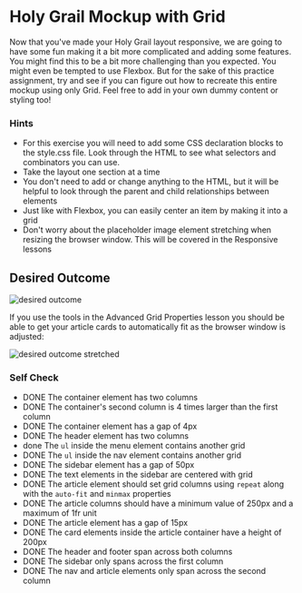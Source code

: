 # Holy Grail Mockup with Grid

Now that you've made your Holy Grail layout responsive, we are going to have some fun making it a bit more complicated and adding some features. You might find this to be a bit more challenging than you expected. You might even be tempted to use Flexbox. But for the sake of this practice assignment, try and see if you can figure out how to recreate this entire mockup using only Grid. Feel free to add in your own dummy content or styling too!

### Hints
- For this exercise you will need to add some CSS declaration blocks to the style.css file. Look through the HTML to see what selectors and combinators you can use.
- Take the layout one section at a time
- You don't need to add or change anything to the HTML, but it will be helpful to look through the parent and child relationships between elements
- Just like with Flexbox, you can easily center an item by making it into a grid
- Don't worry about the placeholder image element stretching when resizing the browser window. This will be covered in the Responsive lessons

## Desired Outcome

![desired outcome](./desired-outcome.png)

If you use the tools in the Advanced Grid Properties lesson you should be able to get your article cards to automatically fit as the browser window is adjusted:

![desired outcome stretched](./desired-outcome-stretched.png)

### Self Check
- DONE The container element has two columns
- DONE The container's second column is 4 times larger than the first column
- DONE The container element has a gap of 4px
- DONE The header element has two columns
- done The `ul` inside the menu element contains another grid
- DONE The `ul` inside the nav element contains another grid
- DONE The sidebar element has a gap of 50px
- DONE The text elements in the sidebar are centered with grid
- DONE The article element should set grid columns using `repeat` along with the `auto-fit` and `minmax` properties
- DONE The article columns should have a minimum value of 250px and a maximum of 1fr unit
- DONE The article element has a gap of 15px
- DONE The card elements inside the article container have a height of 200px
- DONE The header and footer span across both columns
- DONE The sidebar only spans across the first column
- DONE The nav and article elements only span across the second column
